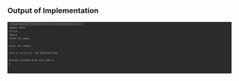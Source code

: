 ### Output of Implementation

![](https://github.com/AdityaGautam05/LLTS-JAVA-OOPS-255955/blob/main/Images/A3Q1.PNG)
